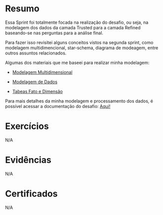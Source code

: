 
# Resumo

Essa Sprint foi totalmente focada na realização do desafio, ou seja, na modelagem dos dados da camada Trusted para a camada Refined baseando-se nas perguntas para a análise final.

Para fazer isso revisitei alguns conceitos vistos na segunda sprint, como modelagem multidimencional, star-schema, diagrama de modeagem, entre outros assuntos relacionados.

Algumas dos materiais que me baseei para realizar minha modelagem:

- [Modelagem Multidimensional](https://medium.com/@celionormando/modelagem-multidimensional-c61121d61b9b)

- [Modelagem de Dados](https://aws.amazon.com/pt/what-is/data-modeling/)

- [Tabeas Fato e Dimensão](https://medium.com/a3data/como-agrupar-seus-dados-em-tabelas-fatos-e-dimens%C3%B5es-9782f7be3bf3)


Para mais detalhes da minha modelagem e processamento dos dados, é possível acessar a documentação do desafio: [Aqui!](../Sprint%209/Desafio/README.md)

# Exercícios

N/A


# Evidências

N/A


# Certificados


N/A 

